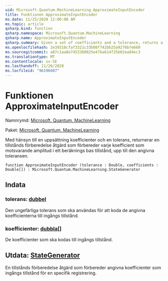 ```yaml
---
uid: Microsoft.Quantum.MachineLearning.ApproximateInputEncoder
title: Funktionen ApproximateInputEncoder
ms.date: 11/25/2020 12:00:00 AM
ms.topic: article
qsharp.kind: function
qsharp.namespace: Microsoft.Quantum.MachineLearning
qsharp.name: ApproximateInputEncoder
qsharp.summary: Given a set of coefficients and a tolerance, returns a state preparation operation that prepares each coefficient as the corresponding amplitude of a computational basis state, up to the given tolerance.
ms.openlocfilehash: 2e39318cfaf3321c33b08f742bb25a9276b7e660
ms.sourcegitcommit: a87c1aa8e7453360025e47ba614f25b02ea84ec3
ms.translationtype: MT
ms.contentlocale: sv-SE
ms.lasthandoff: 11/26/2020
ms.locfileid: "96196607"
---
```

# <a name="approximateinputencoder-function"></a>Funktionen ApproximateInputEncoder

Namnrymd: [Microsoft. Quantum. MachineLearning](xref:Microsoft.Quantum.MachineLearning)

Paket: [Microsoft. Quantum. MachineLearning](https://nuget.org/packages/Microsoft.Quantum.MachineLearning)


Med hänsyn till en uppsättning koefficienter och en tolerans, returnerar en tillstånds förberedelse åtgärd som förbereder varje koefficient som motsvarande amplitud i ett beräknings bas tillstånd, upp till den angivna toleransen.

```qsharp
function ApproximateInputEncoder (tolerance : Double, coefficients : Double[]) : Microsoft.Quantum.MachineLearning.StateGenerator
```


## <a name="input"></a>Indata

### <a name="tolerance--double"></a>tolerans: [dubbel](xref:microsoft.quantum.lang-ref.double)

Den ungefärliga tolerans som ska användas för att koda de angivna koefficienterna till ingångs tillstånd.


### <a name="coefficients--double"></a>koefficienter: [dubbla](xref:microsoft.quantum.lang-ref.double)[]

De koefficienter som ska kodas till ingångs tillstånd.



## <a name="output--stategenerator"></a>Utdata: [StateGenerator](xref:Microsoft.Quantum.MachineLearning.StateGenerator)

En tillstånds förberedelse åtgärd som förbereder angivna koefficienter som ingångs tillstånd för en specifik registrering.